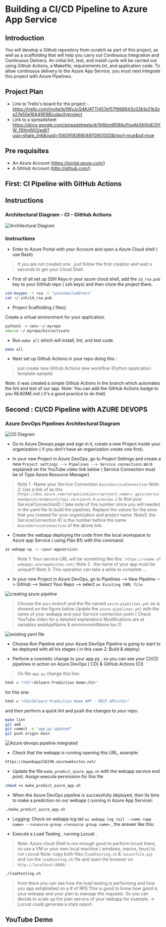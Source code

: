 # Building a CI/CD Pipeline to Azure App Service
 
## Introduction

You will develop a Github repository from scratch as part of this project, as well as a scaffolding that will help you carry out Continuous Integration and Continuous Delivery. An initial lint, test, and install cycle will be carried out using Github Actions, a Makefile, requirements.txt, and application code. To allow continuous delivery to the Azure App Service, you must next integrate this project with Azure Pipelines.


## Project Plan
* Link to Trello's board for the project - https://trello.com/invite/b/IWvJcQ4K/ATTI457ef57f868643c02b1e21b2ea27e50e16A49E9B/udacityproject
* Link to a spreadsheet   https://docs.google.com/spreadsheets/d/1hMzmB58AuYoqAk0b0jgEOlYW_f8XmWiO/edit?usp=share_link&ouid=106091926904970901003&rtpof=true&sd=true

## Pre requisites

* An Azure Account (https://portal.azure.com/)
* A GitHub Account (http://github.com/)
 

## First: CI Pipeline with GitHub Actions

## Instructions

### Architectural Diagram - CI - GitHub Actions

![Architectural Diagram](./screenshots/ci-diagram.png)

### Instructions

* Enter to Azure Portal with your Account and open a Azure Cloud shell ( use Bash)

> If you are not created one , just follow the first creation and wait a seconds to get your Cloud Shell.

* First of all set up SSH Keys in your azure cloud shell, add the `id_rsa.pub` key to your GitHub repo ( ssh keys)  and then clone the project there.

```sh
ssh-keygen -t rsa -C "youremailaddress"
cat ~/.ssh/id_rsa.pub
```
 
* Project Scaffolding ( files):
 
Create a virtual environment for your application.

```sh
python3 -m venv ~/.myrepo
source ~/.myrepo/bin/activate
```

* Run `make all` which will install, lint, and test code

```sh
make all
```
 

* Next set up Github Actions in your repo doing this :

> just create new Github Actions new workflow (Python application template sample)
 

Note: it was  created a simple Github Actions in the branch  which automates the lint  and test of our app.
Note: You can add the GitHub Actions badge to you README.md ( it's a good practice to do that)

## Second : CI/CD Pipeline with AZURE DEVOPS

### Azure DevOps Pipelines Architectural Diagram

![CD Diagram](./screenshots/cd-diagram.png)

* Go to Azure Devops page  and sign in it, create a new Project inside your organization ( if you don't have an organization create one first).

* In your new Project in Azure DevOps, go to Project Settings and create a new `Project settings --> Pipelines --> Service connections` as is explained on the YouTube video link  below ( Service Connection must be of Type Azure Resource Manager)

> Note 1 : Name your Service Connection `AzureServiceConnection`
> Note 2: Use a link of as this `https://dev.azure.com/<organization>/<project_name>/_apis/serviceendpoint/endpoints?api-version=5.0-preview.2`  to find your ServiceConnectionID ( take note of this number since you will needed in the yaml file to build the pipeline). Replace the values for the ones that you created for your organization and project name.
Note3: the ServiceConnection ID is the number before the name `AzureServiceConnection` of the above link.

* Create the webapp deploying the code from the local workspace to Azure app Service ( using Plan B1)  with this command:

```sh
az webapp up -n <your-appservice> 
``` 
>Note 1: Your service URL  will be something like this : `https://<name of webapp>.azurewebsites.net/`
>Note 2 : the name of your app must be unique!!!
>Note 3: This operation can take a while to complete ...

* In  your new Project in Azure DevOps, go to Pipelines --> New Pipeline --> GitHub --> Select Your Repo --> select `an Existing YAML file`

![creating azure pipeline](./screenshots/screen%205%20-%20creating%20azure%20pipeline.png)

> Choose the `main` branch and the file named `azure-pipelines.yml` as is showed on the figure below
> Update the `azure-pipelines.yml` with the name of your webapp and your Service connection point ( Check YouTube video for a detailed explanation)
> Modifications are at variables webAppName & environmentName too !!!

![existing yaml file](./screenshots/screen%205a%20-%20existing%20yaml%20file.png)

* Choose Run Pipeline and your Azure DevOps Pipeline is going to start to be deployed with all his stages ( in this case 2: Build & deploy)
 

* Perform a cosmetic change to your app.py , so you can see your CI/CD pipelines in action on Azure DevOps ( CD) & GitHub Actions (CI)

> On file `app.py` change this line:

```sh
html = "<h3">Sklearn Prediction Home</h3>"
```

for this one:

```sh
html = "<h2>Sklearn Prediction Home APP - REST API</h2>"
```

and then perform a quick lint and push the changes to your repo:

```sh
make lint
git add .
git commit -m "app.py updated"
git push origin main
```

![Azure devops pipeline integrated](./screenshots/screen%206b%20-%20azure%20devops%20pipeline%20integrated%20to%20repo.png)
 

* Check that the webapp is running opening this URL, example:

```sh
https://mywebapp216240.azurewebsites.net/
```
 

* Update the file `make_predict_azure_app.sh` with the webapp service end point. Assign execute permission for this file

```sh
chmod +x make_predict_azure_app.sh
```

* When the Azure DevOps pipeline is successfully deployed, then its time to make a prediction on our webapp ( running in Azure App Service):

```sh
./make_predict_azure_app.sh
``` 
 

* Logging: Check on webapp log tail `az webapp log tail --name <app name> --resource-group <resource group name>` , the answer like this:
 
* Execute a Load Testing , running Locust .

> Note: Azure cloud Shell is not enough good to perform locust there, so use a VM or your own local machine ( windows, macos, linux) to run Locust
> Note: copy both files (`loadtesting.sh` & `locustfile.py`) and run the `loadtesting.sh` file and open the browser on `http://localhost:8089/` :

```sh
./loadtesting.sh
```

>from there you can see how the load testing is performing and how you app established on a # of RPS
> This is good to know how good is your webapp and your plan to manage the requests. So you can decide to scale up the plan service of your webapp for example.
-> Locust could generate a stats report. 
 
## YouTube Demo
  
